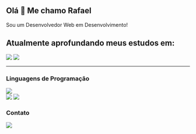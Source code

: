 ## Olá 👋 Me chamo Rafael 

Sou um Desenvolvedor Web em Desenvolvimento! 

## Atualmente aprofundando meus estudos em:

<img src="https://img.shields.io/badge/Vue.js-35495E?style=for-the-badge&logo=vue.js&logoColor=4FC08D"> 
<img src="https://img.shields.io/badge/Ruby_on_Rails-CC0000?style=for-the-badge&logo=ruby-on-rails&logoColor=white"> 
 
---

### Linguagens de Programação
  
<div>
   <a href="https://github.com/RafaDRF/nodeJS-rest">
    <img src="https://img.shields.io/badge/JavaScript-323330?style=for-the-badge&logo=javascript&logoColor=F7DF1E"> 
  </a>
<div/>
<img src="https://img.shields.io/badge/Python-3776AB?style=for-the-badge&logo=python&logoColor=white">
 
<img src="https://img.shields.io/badge/Ruby-CC342D?style=for-the-badge&logo=ruby&logoColor=white"> 

### Contato
<div>
  <a href="https://www.linkedin.com/in/rafael-dutra-ribas/" ><img src="https://img.shields.io/badge/LinkedIn-0077B5?style=for-the-badge&logo=linkedin&logoColor=white"><a/> 
<div/>
